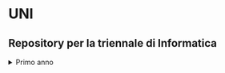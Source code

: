 # UNI
## Repository per la triennale di Informatica 

<details>
  <summary>Primo anno </summary>
  | Corso | Dove Trovare il Materiale | DATA |
  | --- | --- | --- | 
  | Metodologie di Programmazione  | [Esercizi](https://github.com/ajhxia/UNI/tree/main/Esercizi%20-%20Metodologie%20di%20Programmazione) | 03/04/2024 |
  | Architetture degli Elaboratori | [Esercizi](https://github.com/ajhxia/UNI/tree/main/Esercizi%20-%20Architetture%20degli%20Elaboratori) | 03/04/2023 |
  | Algoritmi | - | - |            
  | Calcolo Integrale | - | - |
</details>

  
